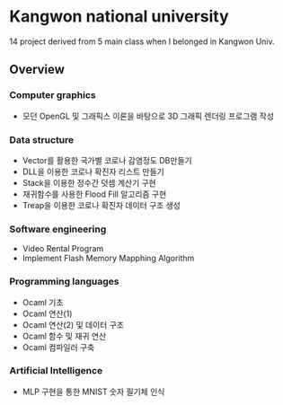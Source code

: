 # Kangwon national university
14 project derived from 5 main class when I belonged in Kangwon Univ.

## Overview
### Computer graphics
- 모던 OpenGL 및 그래픽스 이론을 바탕으로 3D 그래픽 렌더링 프로그램 작성

### Data structure
- Vector를 활용한 국가별 코로나 감염정도 DB만들기
- DLL을 이용한 코로나 확진자 리스트 만들기
- Stack을 이용한 정수간 덧셈 계산기 구현
- 재귀함수를 사용한 Flood Fill 알고리즘 구현
- Treap을 이용한 코로나 확진자 데이터 구조 생성

### Software engineering
- Video Rental Program
- Implement Flash Memory Mapphing Algorithm

### Programming languages
- Ocaml 기초
- Ocaml 연산(1)
- Ocaml 연산(2) 및 데이터 구조
- Ocaml 함수 및 재귀 연산
- Ocaml 컴파일러 구축

### Artificial Intelligence
- MLP 구현을 통한 MNIST 숫자 필기체 인식
